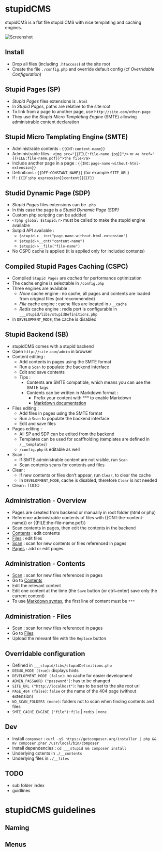 stupidCMS
=========

stupidCMS is a flat file stupid CMS with nice templating and caching engines.

![Screenshot](http://grabs.lucasmouilleron.com/Screen%20Shot%202015-11-23%20at%2015.50.59.png)

Install
-------
- Drop all files (including `.htaccess`) at the site root
- Create the file `./config.php` and override default config (cf _Overridable Configuration_)
	

Stupid Pages (SP)
-----------------
- _Stupid Pages_ files extensions is `.html`
- In _Stupid Pages_, paths are relative to the site root
- To link from a page to another page, use `http://site.com/other-page`
- They use the _Stupid Micro Templating Engine_ (SMTE) allowing administrable content declaration

Stupid Micro Templating Engine (SMTE)
-------------------------------------
- Administrable contents : `{{CNT:content-name}}`
- Administrable files : `<img src="{{FILE:file-name.jpg}}"/>` or `<a href="{{FILE:file-name.pdf}}">the file</a>`
- Include another page in a page : `{{INC:page-name-without-html-extension}}`
- Definitions : `{{DEF:CONSTANT_NAME}}` (for example `SITE_URL`)
- If : `{{IF:php expression}}content{{EIF}}`

Studid Dynamic Page (SDP)
-------------------------
- _Stupid Pages_ files extensions can be `.php`
- In this case the page is a _Stupid Dynamic Page (SDP)_
- Custom php scripting can be addded
- `<?php global $stupid;?>` must be called to make the stupid engine available
- Sutpid API available :
    - `$stupid->__inc("page-name-without-html-extension")`
    - `$stupid->__cnt("content-name")`
    - `$stupid->__file("file-name")`
- No CSPC cache is applied (it is applied only for included contents)

Compiled Stupid Pages Caching (CSPC)
------------------------------------
- Compiled `Stupid Pages` are _cached_ for performance optimization
- The cache engine is selectable in `/config.php`
- Three engines are available : 
    - _None_ cache engine : no cache, all pages and contents are loaded from original files (not recommended)
    - _File_ cache engine : cache files are located in `/__cache`
    - _Redis_ cache engine : redis port is configurable in `___stupid/libs/stupidDefinitions.php`
- In `DEVELOPMENT_MODE`, the cache is disabled

Stupid Backend (SB)
-------------------
- stupidCMS comes with a stupid backend
- Open `http://site.com/admin` in browser
- Content editing :
    - Add contents in pages using the SMTE format
    - Run a `Scan` to populate the backend interface
    - Edit and save contents
    - Tips : 
        - Contents are SMTE compatible, which means you can use the SMTE tags
        - Contents can be written in Markdown format :
            - Prefix your content with *** to enable Markdown
            - [Markdown documentation](https://github.com/adam-p/markdown-here/wiki/Markdown-Cheatsheet)
- Files editing : 
    - Add files in pages using the SMTE format
    - Run a `Scan` to populate the backend interface
    - Edit and save files
- Pages editing :
    - All SP and SDP can be edited from the backend
    - Templates can be used for scaffholding (templates are defined in `/__templates`)
    - `/config.php` is editable as well
- Scan :
    - If SMTE administrable content are not visible, run `Scan`
    - Scan contents scans for contents and files
- Clear :
    - If new contents or files don't appear, run `Clear`, to clear the cache
    - In `DEVELOPMENT_MODE`, cache is disabled, therefore `Clear` is not needed
- Clean : TODO

Administration - Overview
-------------------------
- Pages are created from backend or manually in root folder (html or php)
- Reference administrable contents of files with {{CNT:the-content-name}} or {{FILE:the-file-name.pdf}}
- Scan contents in pages, then edit the contents in the backend
- [Contents](/admin/admin-contents) : edit contents
- [Files](/admin/admin-files) : edit files
- [Scan](/admin/scan) : scan for new contents or files referenced in pages
- [Pages](/admin/admin-pages) : add or edit pages

Administration - Contents
-------------------------
- [Scan](/admin/scan) : scan for new files referenced in pages
- Go to [Contents](/admin/admin-contents)
- Edit the relevant content
- Edit one content at the time (the `Save` button (or ctrl+enter) save only the current content)
- To use [Markdown syntax](https://github.com/adam-p/markdown-here/wiki/Markdown-Cheatsheet), the first line of content must be `***`

Administration - Files
----------------------
- [Scan](/admin/scan) : scan for new files referenced in pages
- Go to [Files](/admin/admin-files)
- Upload the relevant file with the `Replace` button

Overridable configuration
-------------------------
- Defined in `___stupid/libs/stupidDefinitions.php`
- `DEBUG_MODE (true)`: displays hints
- `DEVELOPMENT_MODE (false)`: no cache for easier development
- `ADMIN_PASSWORD ("password")`: has to be changed
- `SITE_URL ("http://localhost")`: has to be set to the site root url
- `PAGE_404 (false)`: `false` or the name of the 404 page (without extension)
- `NO_SCAN_FOLDERS (none)`: folders not to scan when finding contents and files
- `SMTE_CACHE_ENGINE ("file")`: `file` | `redis` | `none`

Dev
---
- Install `composer` : `curl -sS https://getcomposer.org/installer | php && mv composer.phar /usr/local/bin/composer`
- Install dependencies : `cd ___stupid && composer install`
- Underlying cotents in `./__contents`
- Underlying files in `./__files`

TODO
----
- sub folder index
- guidlines

stupidCMS guidelines
====================

Naming
------

Menus
-----